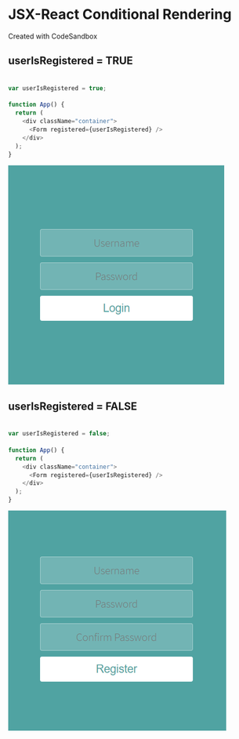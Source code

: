 # JSX-React Conditional Rendering
Created with CodeSandbox

## userIsRegistered = TRUE
```javascript

var userIsRegistered = true;

function App() {
  return (
    <div className="container">
      <Form registered={userIsRegistered} />
    </div>
  );
}
```
![alt-text](https://github.com/ericDevSantana/JSX-react-conditional-rendering/blob/master/login.png)


## userIsRegistered = FALSE
```javascript

var userIsRegistered = false;

function App() {
  return (
    <div className="container">
      <Form registered={userIsRegistered} />
    </div>
  );
}
```
![alt-text](https://github.com/ericDevSantana/JSX-react-conditional-rendering/blob/master/register.png)
